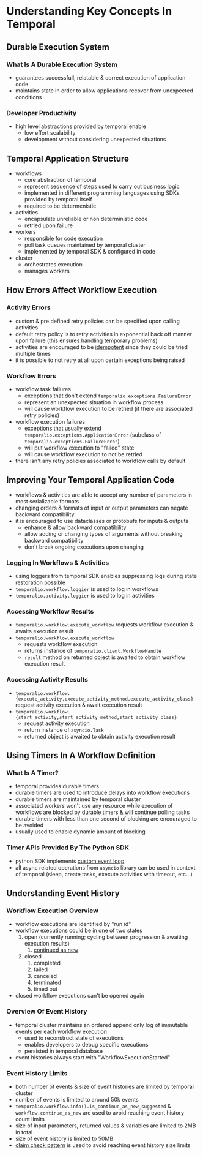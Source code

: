 # Understanding Key Concepts In Temporal
## Durable Execution System
### What Is A Durable Execution System
- guarantees successfull, relatable & correct execution of application code
- maintains state in order to allow applications recover from unexpected conditions
### Developer Productivity
- high level abstractions provided by temporal enable
    - low effort scalability
    - development without considering unexpected situations
## Temporal Application Structure
- workflows
    - core abstraction of temporal
    - represent sequence of steps used to carry out business logic
    - implemented in different programming languages using SDKs provided by temporal itself
    - required to be determenistic
- activities
    - encapsulate unreliable or non deterministic code
    - retried upon failure
- workers
    - responsible for code execution
    - poll task queues maintained by temporal cluster
    - implemented by temporal SDK & configured in code
- cluster
    - orchestrates execution
    - manages workers
## How Errors Affect Workflow Execution
### Activity Errors
- custom & pre defined retry policies can be specified upon calling activities
- default retry policy is to retry activities in exponential back off manner upon failure (this ensures handling temporary problems)
- activities are encouraged to be [idempotent](https://en.wikipedia.org/wiki/Idempotence) since they could be tried multiple times
- it is possible to not retry at all upon certain exceptions being raised
### Workflow Errors
- workflow task failures
    - exceptions that don't extend `temporalio.exceptions.FailureError`
    - represent an unexpected situation in workflow process
    - will cause workflow execution to be retried (if there are associated retry policies)
- workflow execution failures
    - exceptions that usually extend `temporalio.exceptions.ApplicationError` (subclass of `temporalio.exceptions.FailureError`)
    - will put workflow execution to "failed" state
    - will cause workflow execution to not be retried
- there isn't any retry policies associated to workflow calls by default
## Improving Your Temporal Application Code
- workflows & activities are able to accept any number of parameters in most serializable formats
- changing orders & formats of input or output parameters can negate backward compatibility
- it is encouraged to use dataclasses or protobufs for inputs & outputs
    - enhance & allow backward compatibility
    - allow adding or changing types of arguments without breaking backward compatibility
    - don't break ongoing executions upon changing
### Logging In Workflows & Activities
- using loggers from temporal SDK enables suppressing logs during state restoration possible
- `temporalio.workflow.loggier` is used to log in workflows
- `temporalio.activity.loggier` is used to log in activities
### Accessing Workflow Results
- `temporalio.workflow.execute_workflow` requests workflow execution & awaits execution result
- `temporalio.workflow.execute_workflow`
    - requests workflow execution
    - returns instance of `temporalio.client.WorkflowHandle`
    - `result` method on returned object is awaited to obtain workflow execution result
### Accessing Activity Results
- `temporalio.workflow.{execute_activity,execute_activity_method,execute_activity_class}` request activity execution & await execution result
- `temporalio.workflow.{start_activity,start_activity_method,start_activity_class}`
    - request activity execution
    - return instance of `asyncio.Task`
    - returned object is awaited to obtain activity execution result
## Using Timers In A Workflow Definition
### What Is A Timer?
- temporal provides durable timers
- durable timers are used to introduce delays into workflow executions
- durable timers are maintained by temporal cluster
- associated workers won't use any resource while execution of workflows are blocked by durable timers & will continue polling tasks
- durable timers with less than one second of blocking are encouraged to be avoided
- usually used to enable dynamic amount of blocking
### Timer APIs Provided By The Python SDK
- python SDK implements [custom event loop](https://temporal.io/blog/durable-distributed-asyncio-event-loop)
- all async related operations from `asyncio` library can be used in context of temporal (sleep, create tasks, execute activities with timeout, etc...)
## Understanding Event History
### Workflow Execution Overview
- workflow executions are identified by "run id"
- workflow executions could be in one of two states
    1. open (currently running; cycling between progression & awaiting execution results)
        1. [continued as new](https://docs.temporal.io/develop/python/continue-as-new)
    2. closed
        1. completed
        2. failed
        3. canceled
        4. terminated
        5. timed out
- closed workflow executions can't be opened again
### Overview Of Event History
- temporal cluster maintains an ordered append only log of immutable events per each workflow execution
    - used to reconstruct state of executions
    - enables developers to debug specific executions
    - persisted in temporal database
- event histories always start with "WorkflowExecutionStarted"
### Event History Limits
- both number of events & size of event histories are limited by temporal cluster
- number of events is limited to around 50k events
- `temporalio.workflow.info().is_continue_as_new_suggested` & `workflow.continue_as_new` are used to avoid reaching event history count limits
- size of input parameters, returned values & variables are limited to 2MB in total
- size of event history is limited to 50MB
- [claim check pattern](https://www.enterpriseintegrationpatterns.com/patterns/messaging/StoreInLibrary.html) is used to avoid reaching event history size limits
<!-- Understanding Workflow Determinism -->
